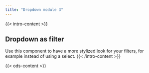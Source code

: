 ```yaml
---
title: "Dropdown module 3"
---
```


{{< intro-content >}}
## Dropdown as filter

Use this component to have a more stylized look for your filters, for example instead of using a select.
{{< /intro-content >}}

{{< ods-content >}}